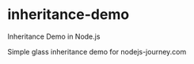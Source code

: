 # inheritance-demo
Inheritance Demo in Node.js


Simple glass inheritance demo for nodejs-journey.com
